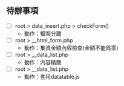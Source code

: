 ## 待辦事項
- [ ] root > data_insert.php > checkForm()
    - 動作：檔案分離
- [ ] root > __html_form.php
    - 動作：集資金額內容檢查(金額不能爲零)
- [ ] root > __data_list.php
    - 動作：内容精簡
- [ ] root > __data_list.php
    - 動作：套用datatable.js


